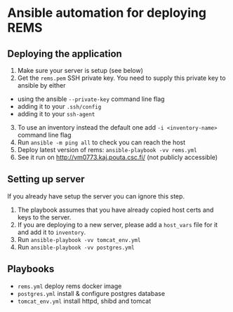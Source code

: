 # Ansible automation for deploying REMS

## Deploying the application

1. Make sure your server is setup (see below)
2. Get the `rems.pem` SSH private key. You need to supply this private key to ansible by either
  * using the ansible `--private-key` command line flag
  * adding it to your `.ssh/config`
  * adding it to your `ssh-agent`
3. To use an inventory instead the default one add `-i <inventory-name>` command line flag
4. Run `ansible -m ping all` to check you can reach the host
5. Deploy latest version of rems: `ansible-playbook -vv rems.yml`
6. See it run on <http://vm0773.kaj.pouta.csc.fi/> (not publicly accessible)

## Setting up server
If you already have setup the server you can ignore this step.

1. The playbook assumes that you have already copied host certs and keys to the server.
2. If you are deploying to a new server, please add a `host_vars` file for it and add it to `inventory`.
3. Run `ansible-playbook -vv tomcat_env.yml`
4. Run `ansible-playbook -vv postgres.yml`

## Playbooks

- `rems.yml` deploy rems docker image
- `postgres.yml` install & configure postgres database
- `tomcat_env.yml` install httpd, shibd and tomcat
